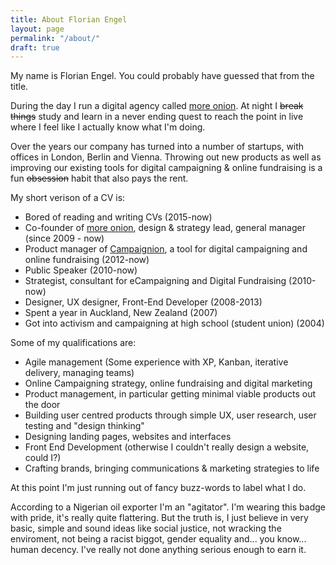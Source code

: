 ```yaml
---
title: About Florian Engel
layout: page
permalink: "/about/"
draft: true
---
```

My name is Florian Engel. You could probably have guessed that from the title.

During the day I run a digital agency called [more onion](http://www.more-onion.com). At night I ~~break things~~ study and learn in a never ending quest to reach the point in live where I feel like I actually know what I'm doing.

Over the years our company has turned into a number of startups, with offices in London, Berlin and Vienna. Throwing out new products as well as improving our existing tools for digital campaigning & online fundraising is a fun ~~obsession~~ habit that also pays the rent.


My short verison of a CV is:

* Bored of reading and writing CVs (2015-now)
* Co-founder of [more onion](http://www.more-onion.com), design & strategy lead, general manager (since 2009 - now)
* Product manager of [Campaignion](http://www.campaignion.org), a tool for digital campaigning and online fundraising (2012-now)
* Public Speaker (2010-now)
* Strategist, consultant for eCampaigning and Digital Fundraising (2010-now)
* Designer, UX designer, Front-End Developer (2008-2013)
* Spent a year in Auckland, New Zealand (2007)
* Got into activism and campaigning at high school (student union) (2004)


Some of my qualifications are:

* Agile management (Some experience with XP, Kanban, iterative delivery, managing teams)
* Online Campaigning strategy, online fundraising and digital marketing
* Product management, in particular getting minimal viable products out the door
* Building user centred products through simple UX, user research, user testing and "design thinking"
* Designing landing pages, websites and interfaces
* Front End Development (otherwise I couldn't really design a website, could I?)
* Crafting brands, bringing communications & marketing strategies to life


At this point I'm just running out of fancy buzz-words to label what I do.

According to a Nigerian oil exporter I'm an "agitator".
I'm wearing this badge with pride, it's really quite flattering. But the truth is, I just believe in very basic, simple and sound ideas like social justice, not wracking the enviroment, not being a racist biggot, gender equality and... you know... human decency. I've really not done anything serious enough to earn it.



